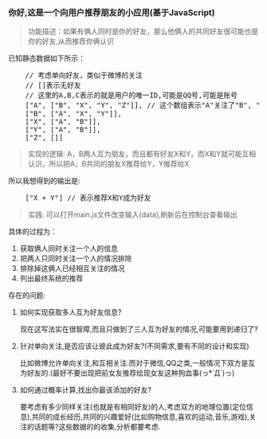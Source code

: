 ### 你好,这是一个向用户推荐朋友的小应用(基于JavaScript)

> 功能描述：如果有俩人同时是你的好友，那么他俩人的共同好友很可能也是你的好友,从而推荐你俩认识

已知静态数据如下所示：
<pre>
    // 考虑单向好友，类似于微博的关注
    // []表示无好友
    // 这里的A,B,C表示的就是用户的唯一ID,可能是QQ号,可能是账号
    ["A", ["B", "X", "Y", "Z"]], // 这个数组表示"A"关注了"B", "X", "Y", "Z" 4 人
    ["B", ["A", "X", "Y"]],
    ["X", ["A", "B"]],
    ["Y", ["A", "B"]],
    ["Z", []]
</pre>

> 实现的逻辑: A，B两人互为朋友，而且都有好友X和Y，而X和Y就可能互相认识，所以把A，B共同的朋友X推荐给Y，Y推荐给X

所以我想得到的输出是:
<pre>
    ["X + Y"] // 表示推荐X和Y成为好友
</pre>

> 实践: 可以打开main.js文件改变输入(data),刷新后在控制台查看输出

具体的过程为：
1. 获取俩人同时关注一个人的信息
2. 把两人只同时关注一个人的情况排除
3. 排除掉这俩人已经相互关注的情况
4. 列出最终系统的推荐

存在的问题:
1. 如何实现获取多人互为好友信息?

    现在这写法实在很智障,而且只做到了三人互为好友的情况,可能要用到递归了?
    
2. 针对单向关注,是否应该让彼此成为好友?(不同需求,要有不同的设计和实现)

    比如微博允许单向关注,和互相关注.而对于微信,QQ之类,一般情况下双方是互为好友的.(最好不要出现把前女友推荐给现女友这种狗血事(っ*´Д`)っ)
    
3. 如何通过概率计算,找出你最该添加的好友?

    要考虑有多少同样关注(也就是有相同好友)的人,考虑双方的地理位置(定位信息),共同的成长经历,共同的兴趣爱好(比如购物信息,喜欢的运动,音乐,游戏),关注的话题等?这些数据的的收集,分析都要考虑.